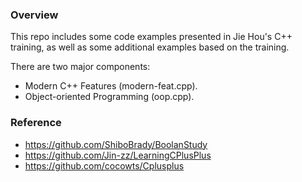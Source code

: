 ### Overview

This repo includes some code examples presented in Jie Hou's C++ training, as well as some additional examples based on the training. 

There are two major components:
- Modern C++ Features (modern-feat.cpp).
- Object-oriented Programming (oop.cpp).


### Reference

- https://github.com/ShiboBrady/BoolanStudy
- https://github.com/Jin-zz/LearningCPlusPlus
- https://github.com/cocowts/Cplusplus
